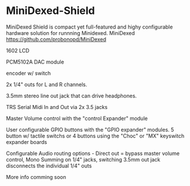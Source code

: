 # MiniDexed-Shield
MiniDexed Shield is compact yet full-featured and highy configurable hardware solution for runnning Minidexed.   MiniDexed https://github.com/probonopd/MiniDexed

1602 LCD

PCM5102A DAC module

encoder w/ switch

2x 1/4" outs for L and R channels.

3.5mm stereo line out jack that can drive headphones.

TRS Serial Midi In and Out via 2x 3.5 jacks

Master Volume control with the "control Expander" module

User configurable GPIO buttons with the "GPIO expander" modules.   5 button w/ tactile switchs or 4 buttons using the "Choc" or "MX" keyswitch expander boards

Configurable Audio routing options - Direct out = bypass master volume control,  Mono Summing on 1/4" jacks,  switching 3.5mm out jack disconnects the individual 1/4" outs

More info comming soon
